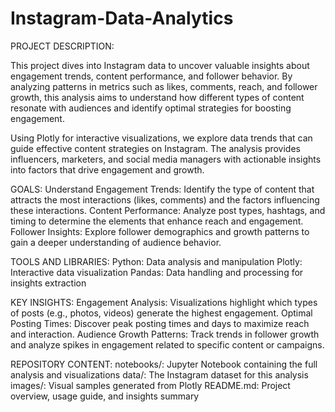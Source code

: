 # Instagram-Data-Analytics
PROJECT DESCRIPTION:

This project dives into Instagram data to uncover valuable insights about engagement trends, content performance, and follower behavior. By analyzing patterns in metrics such as likes, comments, reach, and follower growth, this analysis aims to understand how different types of content resonate with audiences and identify optimal strategies for boosting engagement.

Using Plotly for interactive visualizations, we explore data trends that can guide effective content strategies on Instagram. The analysis provides influencers, marketers, and social media managers with actionable insights into factors that drive engagement and growth.

GOALS:
Understand Engagement Trends: Identify the type of content that attracts the most interactions (likes, comments) and the factors influencing these interactions.
Content Performance: Analyze post types, hashtags, and timing to determine the elements that enhance reach and engagement.
Follower Insights: Explore follower demographics and growth patterns to gain a deeper understanding of audience behavior.

TOOLS AND LIBRARIES:
Python: Data analysis and manipulation
Plotly: Interactive data visualization
Pandas: Data handling and processing for insights extraction

KEY INSIGHTS:
Engagement Analysis: Visualizations highlight which types of posts (e.g., photos, videos) generate the highest engagement.
Optimal Posting Times: Discover peak posting times and days to maximize reach and interaction.
Audience Growth Patterns: Track trends in follower growth and analyze spikes in engagement related to specific content or campaigns.

REPOSITORY CONTENT:
notebooks/: Jupyter Notebook containing the full analysis and visualizations
data/: The Instagram dataset for this analysis
images/: Visual samples generated from Plotly
README.md: Project overview, usage guide, and insights summary

